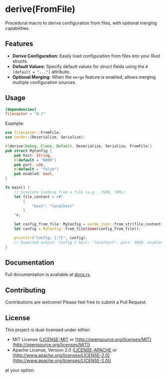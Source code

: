 # derive(FromFile)

Procedural macro to derive configuration from files, with optional merging capabilities.

## Features

- **Derive Configuration:** Easily load configuration from files into your Rust structs.
- **Default Values:** Specify default values for struct fields using the `#[default = "..."]` attribute.
- **Optional Merging:** When the `merge` feature is enabled, allows merging multiple configuration sources.

## Usage

```toml
[dependencies]
filecaster = "0.1"
```

Example:

```rust
use filecaster::FromFile;
use serde::{Deserialize, Serialize};

#[derive(Debug, Clone, Default, Deserialize, Serialize, FromFile)]
pub struct MyConfig {
    pub host: String,
    #[default = "8080"]
    pub port: u16,
    #[default = "false"]
    pub enabled: bool,
}

fn main() {
    // Simulate loading from a file (e.g., JSON, YAML)
    let file_content = r#"
        {
            "host": "localhost"
        }
    "#;

    let config_from_file: MyConfig = serde_json::from_str(file_content).unwrap();
    let config = MyConfig::from_file(Some(config_from_file));

    println!("Config: {:?}", config);
    // Expected output: Config { host: "localhost", port: 8080, enabled: false }
}
```

## Documentation

Full documentation is available at [docs.rs](https://docs.rs/filecaster).

## Contributing

Contributions are welcome! Please feel free to submit a Pull Request.

## License

This project is dual-licensed under either:

- MIT License ([LICENSE-MIT](LICENSE-MIT) or [http://opensource.org/licenses/MIT](http://opensource.org/licenses/MIT))
- Apache License, Version 2.0 ([LICENSE-APACHE](LICENSE-APACHE) or [http://www.apache.org/licenses/LICENSE-2.0](http://www.apache.org/licenses/LICENSE-2.0))

at your option.
